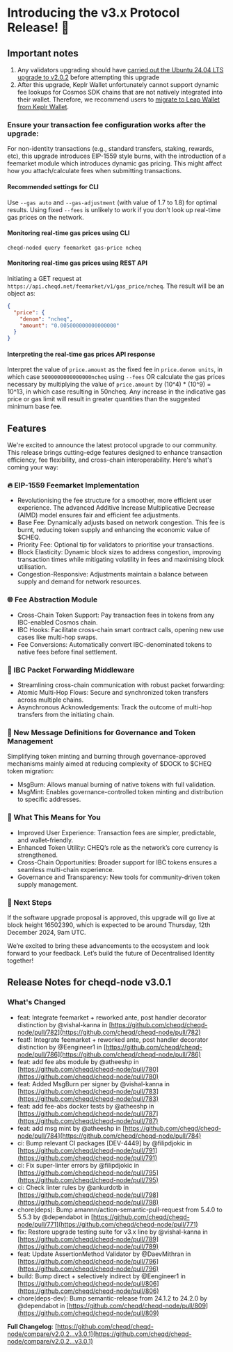 # Introducing the v3.x Protocol Release! 🚀

## Important notes

1. Any validators upgrading should have [carried out the Ubuntu 24.04 LTS upgrade to v2.0.2](https://docs.cheqd.io/node/validator-guides/upgrades/v2.0.2-upgrade) before attempting this upgrade
2. After this upgrade, Keplr Wallet unfortunately cannot support dynamic fee lookups for Cosmos SDK chains that are not natively integrated into their wallet. Therefore, we recommend users to [migrate to Leap Wallet from Keplr Wallet](https://docs.cheqd.io/product/network/wallets/migrate).

### Ensure your transaction fee configuration works after the upgrade:

For non-identity transactions (e.g., standard transfers, staking, rewards, etc), this upgrade introduces EIP-1559 style burns, with the introduction of a feemarket module which introduces dynamic gas pricing. This might affect how you attach/calculate fees when submitting transactions.

#### Recommended settings for CLI

Use `--gas auto` and `--gas-adjustment` (with value of 1.7 to 1.8) for optimal results. Using fixed `--fees` is unlikely to work if you don't look up real-time gas prices on the network.

#### Monitoring real-time gas prices using CLI

`cheqd-noded query feemarket gas-price ncheq`

#### Monitoring real-time gas prices using REST API

Initiating a GET request at `https://api.cheqd.net/feemarket/v1/gas_price/ncheq`. The result will be an object as:

```json
{
  "price": {
    "denom": "ncheq",
    "amount": "0.005000000000000000"
  }
}
```

#### Interpreting the real-time gas prices API response

Interpret the value of `price.amount` as the fixed fee in `price.denom units`, in which case `5000000000000000ncheq`  using `--fees` OR calculate the gas prices necessary by multiplying the value of `price.amount` by (10^4) * (10^9) = 10^13, in which case resulting in 50ncheq. Any increase in the indicative gas price or gas limit will result in greater quantities than the suggested minimum base fee.

## Features

We're excited to announce the latest protocol upgrade to our community. This release brings cutting-edge features designed to enhance transaction efficiency, fee flexibility, and cross-chain interoperability. Here's what's coming your way:

### 🔥 EIP-1559 Feemarket Implementation

- Revolutionising the fee structure for a smoother, more efficient user experience. The advanced Additive Increase Multiplicative Decrease (AIMD) model ensures fair and efficient fee adjustments.
- Base Fee: Dynamically adjusts based on network congestion. This fee is burnt, reducing token supply and enhancing the economic value of $CHEQ.
- Priority Fee: Optional tip for validators to prioritise your transactions.
- Block Elasticity: Dynamic block sizes to address congestion, improving transaction times while mitigating volatility in fees and maximising block utilisation.
- Congestion-Responsive: Adjustments maintain a balance between supply and demand for network resources.

### 🌐 Fee Abstraction Module

- Cross-Chain Token Support: Pay transaction fees in tokens from any IBC-enabled Cosmos chain.
- IBC Hooks: Facilitate cross-chain smart contract calls, opening new use cases like multi-hop swaps.
- Fee Conversions: Automatically convert IBC-denominated tokens to native fees before final settlement.

### 🔄 IBC Packet Forwarding Middleware

- Streamlining cross-chain communication with robust packet forwarding:
- Atomic Multi-Hop Flows: Secure and synchronized token transfers across multiple chains.
- Asynchronous Acknowledgements: Track the outcome of multi-hop transfers from the initiating chain.

### 🔧 New Message Definitions for Governance and Token Management

Simplifying token minting and burning through governance-approved mechanisms mainly aimed at reducing complexity of \$DOCK to $CHEQ token migration:

- MsgBurn: Allows manual burning of native tokens with full validation.
- MsgMint: Enables governance-controlled token minting and distribution to specific addresses.

### 🌟 What This Means for You

- Improved User Experience: Transaction fees are simpler, predictable, and wallet-friendly.
- Enhanced Token Utility: CHEQ’s role as the network’s core currency is strengthened.
- Cross-Chain Opportunities: Broader support for IBC tokens ensures a seamless multi-chain experience.
- Governance and Transparency: New tools for community-driven token supply management.

### 🎯 Next Steps

If the software upgrade proposal is approved, this upgrade will go live at block height 16502390, which is expected to be around Thursday, 12th December 2024, 9am UTC.

We’re excited to bring these advancements to the ecosystem and look forward to your feedback. Let’s build the future of Decentralised Identity together!

## Release Notes for cheqd-node v3.0.1

### What's Changed

- feat: Integrate feemarket + reworked ante, post handler decorator distinction by @vishal-kanna in [https://github.com/cheqd/cheqd-node/pull/782](https://github.com/cheqd/cheqd-node/pull/782)
- feat!: Integrate feemarket + reworked ante, post handler decorator distinction by @Eengineer1 in [https://github.com/cheqd/cheqd-node/pull/786](https://github.com/cheqd/cheqd-node/pull/786)
- feat: add fee abs module by @atheeshp in [https://github.com/cheqd/cheqd-node/pull/780](https://github.com/cheqd/cheqd-node/pull/780)
- feat: Added MsgBurn per signer by @vishal-kanna in [https://github.com/cheqd/cheqd-node/pull/783](https://github.com/cheqd/cheqd-node/pull/783)
- feat: add fee-abs docker tests by @atheeshp in [https://github.com/cheqd/cheqd-node/pull/787](https://github.com/cheqd/cheqd-node/pull/787)
- feat: add msg mint by @atheeshp in [https://github.com/cheqd/cheqd-node/pull/784](https://github.com/cheqd/cheqd-node/pull/784)
- ci: Bump relevant CI packages [DEV-4449] by @filipdjokic in [https://github.com/cheqd/cheqd-node/pull/791](https://github.com/cheqd/cheqd-node/pull/791)
- ci: Fix super-linter errors by @filipdjokic in [https://github.com/cheqd/cheqd-node/pull/795](https://github.com/cheqd/cheqd-node/pull/795)
- ci: Check linter rules by @ankurdotb in [https://github.com/cheqd/cheqd-node/pull/798](https://github.com/cheqd/cheqd-node/pull/798)
- chore(deps): Bump amannn/action-semantic-pull-request from 5.4.0 to 5.5.3 by @dependabot in [https://github.com/cheqd/cheqd-node/pull/771](https://github.com/cheqd/cheqd-node/pull/771)
- fix: Restore upgrade testing suite for v3.x line by @vishal-kanna in [https://github.com/cheqd/cheqd-node/pull/789](https://github.com/cheqd/cheqd-node/pull/789)
- feat: Update AssertionMethod Validator by @DaevMithran in [https://github.com/cheqd/cheqd-node/pull/796](https://github.com/cheqd/cheqd-node/pull/796)
- build: Bump direct + selectively indirect by @Eengineer1 in [https://github.com/cheqd/cheqd-node/pull/806](https://github.com/cheqd/cheqd-node/pull/806)
- chore(deps-dev): Bump semantic-release from 24.1.2 to 24.2.0 by @dependabot in [https://github.com/cheqd/cheqd-node/pull/809](https://github.com/cheqd/cheqd-node/pull/809)

**Full Changelog**: [https://github.com/cheqd/cheqd-node/compare/v2.0.2...v3.0.1](https://github.com/cheqd/cheqd-node/compare/v2.0.2...v3.0.1)
